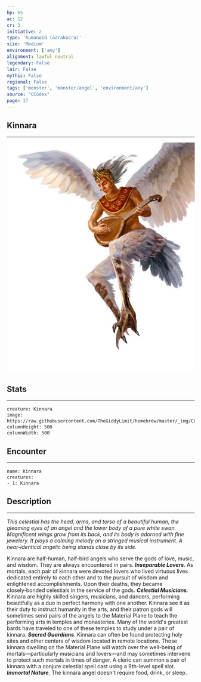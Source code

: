 ```yaml
---
hp: 65
ac: 12
cr: 3
initiative: 2
type: 'humanoid (aarakocra)'    
size: 'Medium'
environment: ['any']
alignment: lawful neutral
legendary: False
lair: False
mythic: False
regional: False
tags: ['monster', 'monster/angel', 'environment/any']
source: "CCodex"
page: 17
---
```


## Kinnara
---

![|600](https://raw.githubusercontent.com/TheGiddyLimit/homebrew/master/_img/CCodex/angelkinnara.jpg)

## Stats
---

```statblock
creature: Kinnara
image: https://raw.githubusercontent.com/TheGiddyLimit/homebrew/master/_img/CCodex/angelkinnara_token.png
columnHeight: 500
columnWidth: 500
```

## Encounter
---

```encounter-table
name: Kinnara
creatures:
- 1: Kinnara
```

## Description
---
_This celestial has the head, arms, and torso of a beautiful human, the gleaming eyes of an angel and the lower body of a pure white swan. Magnificent wings grow from its back, and its body is adorned with fine jewelery. It plays a calming melody on a stringed musical instrument. A near-identical angelic being stands close by its side._

Kinnara are half-human, half-bird angels who serve the gods of love, music, and wisdom. They are always encountered in pairs.
**_Inseparable Lovers_**. As mortals, each pair of kinnara were devoted lovers who lived virtuous lives dedicated entirely to each other and to the pursuit of wisdom and enlightened accomplishments. Upon their deaths, they became closely‑bonded celestials in the service of the gods.
**_Celestial Musicians_**. Kinnara are highly skilled singers, musicians, and dancers, performing beautifully as a duo in perfect harmony with one another. Kinnara see it as their duty to instruct humanity in the arts, and their patron gods will sometimes send pairs of the angels to the Material Plane to teach the performing arts in temples and monasteries. Many of the world's greatest bards have traveled to one of these temples to study under a pair of kinnara.
**_Sacred Guardians_**. Kinnara can often be found protecting holy sites and other centers of wisdom located in remote locations. Those kinnara dwelling on the Material Plane will watch over the well-being of mortals—particularly musicians and lovers—and may sometimes intervene to protect such mortals in times of danger. A cleric can summon a pair of kinnara with a conjure celestial spell cast using a 9th-level spell slot.
**_Immortal Nature_**. The kinnara angel doesn't require food, drink, or sleep.




